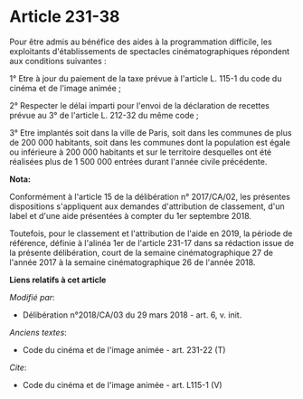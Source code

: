 # Article 231-38

Pour être admis au bénéfice des aides à la programmation difficile, les exploitants d'établissements de spectacles
cinématographiques répondent aux conditions suivantes :

1° Etre à jour du paiement de la taxe prévue à l'article L. 115-1 du code du cinéma et de l'image animée ;

2° Respecter le délai imparti pour l'envoi de la déclaration de recettes prévue au 3° de l'article L. 212-32 du même code ;

3° Etre implantés soit dans la ville de Paris, soit dans les communes de plus de 200 000 habitants, soit dans les communes
dont la population est égale ou inférieure à 200 000 habitants et sur le territoire desquelles ont été réalisées plus de 1
500 000 entrées durant l'année civile précédente.

**Nota:**

Conformément à l'article 15 de la délibération n° 2017/CA/02, les présentes dispositions s'appliquent aux demandes
d'attribution de classement, d'un label et d'une aide présentées à compter du 1er septembre 2018.

Toutefois, pour le classement et l'attribution de l'aide en 2019, la période de référence, définie à l'alinéa 1er de
l'article 231-17 dans sa rédaction issue de la présente délibération, court de la semaine cinématographique 27 de l'année
2017 à la semaine cinématographique 26 de l'année 2018.

**Liens relatifs à cet article**

_Modifié par_:

  - Délibération n°2018/CA/03 du 29 mars 2018 - art. 6, v. init.

_Anciens textes_:

  - Code du cinéma et de l'image animée - art. 231-22 (T)

_Cite_:

  - Code du cinéma et de l'image animée - art. L115-1 (V)
